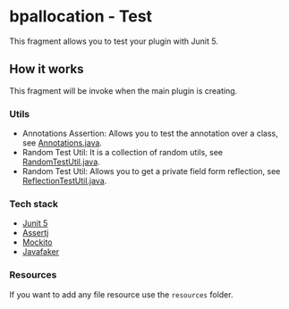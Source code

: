 # bpallocation - Test

This fragment allows you to test your plugin with Junit 5.

## How it works

This fragment will be invoke when the main plugin is creating.

### Utils

- Annotations Assertion: Allows you to test the annotation over a class, see [Annotations.java](src/net/frontuari/bpallocation/test/assertion/Annotations.java).
- Random Test Util: It is a collection of random utils, see [RandomTestUtil.java](src/net/frontuari/bpallocation/test/util/RandomTestUtil.java).
- Random Test Util: Allows you to get a private field form reflection, see [ReflectionTestUtil.java](src/net/frontuari/bpallocation/test/util/ReflectionTestUtil.java).

### Tech stack

- [Junit 5](https://junit.org/junit5/)
- [Assertj](https://joel-costigliola.github.io/assertj/)
- [Mockito](https://site.mockito.org/)
- [Javafaker](https://github.com/DiUS/java-faker)

### Resources

If you want to add any file resource use the `resources` folder.